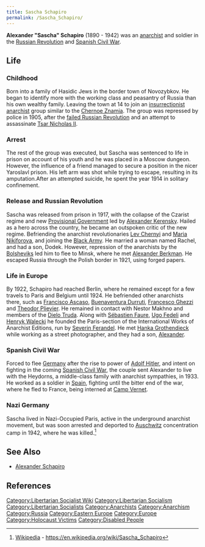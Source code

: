 ```yaml
---
title: Sascha Schapiro
permalink: /Sascha_Schapiro/
---
```


**Alexander "Sascha" Schapiro** (1890 - 1942) was an
[anarchist](Anarchism.md "wikilink") and soldier in the [Russian
Revolution](Russian_Revolution.md "wikilink") and [Spanish Civil
War](Spanish_Civil_War.md "wikilink").

## Life

### Childhood

Born into a family of Hasidic Jews in the border town of Novozybkov. He
began to identify more with the working class and peasantry of Russia
than his own wealthy family. Leaving the town at 14 to join an
[insurrectionist anarchist](Insurrectionary_Anarchism.md "wikilink") group
similar to the [Chernoe Znamia](Chernoe_Znamia.md "wikilink"). The group
was repressed by police in 1905, after the [failed Russian
Revolution](Russian_Revolution_(1905).md "wikilink") and an attempt to
assassinate [Tsar Nicholas II](Tsar_Nicholas_II.md "wikilink").

### Arrest

The rest of the group was executed, but Sascha was sentenced to life in
prison on account of his youth and he was placed in a Moscow dungeon.
However, the influence of a friend managed to secure a position in the
nicer Yaroslavl prison. His left arm was shot while trying to escape,
resulting in its amputation.After an attempted suicide, he spent the
year 1914 in solitary confinement.

### Release and Russian Revolution

Sascha was released from prison in 1917, with the collapse of the
Czarist regime and new [Provisional
Government](Provisional_Government_(Russian_Revolution).md "wikilink") led
by [Alexander Kerensky](Alexander_Kerensky.md "wikilink"). Hailed as a hero
across the country, he became an outspoken critic of the new regime.
Befriending the anarchist revolutionaries [Lev
Chernyi](Lev_Chernyi.md "wikilink") and [Maria
Nikiforova](Maria_Nikiforova.md "wikilink"), and joining the [Black
Army](Revolutionary_Insurrectionary_Army_of_Ukraine.md "wikilink"). He
married a woman named Rachel, and had a son, Dodek. However, repression
of the anarchists by the [Bolsheviks](Bolsheviks.md "wikilink") led him to
flee to Minsk, where he met [Alexander
Berkman](Alexander_Berkman.md "wikilink"). He escaped Russia through the
Polish border in 1921, using forged papers.

### Life in Europe

By 1922, Schapiro had reached Berlin, where he remained except for a few
travels to Paris and Belgium until 1924. He befriended other anarchists
there, such as [Francisco Ascaso](Francisco_Ascaso.md "wikilink"),
[Buenaventura Durruti](Buenaventura_Durruti.md "wikilink"), [Francesco
Ghezzi](Francesco_Ghezzi.md "wikilink") and [Theodor
Plievier](Theodor_Plievier.md "wikilink"). He remained in contact with
Nestor Makhno and members of the [Dielo Truda](Dielo_Truda.md "wikilink").
Along with [Sébastien Faure](Sébastien_Faure.md "wikilink"), [Ugo
Fedeli](Ugo_Fedeli.md "wikilink") and [Henryk
Walecki](Maksymilian_Horwitz.md "wikilink") he founded the Paris-section of
the International Works of Anarchist Editions, run by [Severin
Ferandel](Severin_Ferandel.md "wikilink"). He met [Hanka
Grothendieck](Hanka_Grothendieck.md "wikilink") while working as a street
photographer, and they had a son,
[Alexander](Alexander_Grothendieck.md "wikilink").

### Spanish Civil War

Forced to flee [Germany](Nazi_Germany.md "wikilink") after the rise to
power of [Adolf Hitler](Adolf_Hitler.md "wikilink"), and intent on fighting
in the coming [Spanish Civil War](Spanish_Civil_War.md "wikilink"), the
couple sent Alexander to live with the Heydorns, a middle-class family
with anarchist sympathies, in 1933. He worked as a soldier in
[Spain](Spain.md "wikilink"), fighting until the bitter end of the war,
where he fled to France, being interned at [Camp
Vernet](Camp_Vernet.md "wikilink").

### Nazi Germany

Sascha lived in Nazi-Occupied Paris, active in the underground anarchist
movement, but was soon arrested and deported to
[Auschwitz](Auschwitz.md "wikilink") concentration camp in 1942, where he
was killed.[^1]

## See Also

- [Alexander Schapiro](Alexander_Schapiro.md "wikilink")

## References

<references />

[Category:Libertarian Socialist
Wiki](Category:Libertarian_Socialist_Wiki.md "wikilink")
[Category:Libertarian
Socialism](Category:Libertarian_Socialism.md "wikilink")
[Category:Libertarian
Socialists](Category:Libertarian_Socialists.md "wikilink")
[Category:Anarchists](Category:Anarchists.md "wikilink")
[Category:Anarchism](Category:Anarchism.md "wikilink")
[Category:Russia](Category:Russia.md "wikilink") [Category:Eastern
Europe](Category:Eastern_Europe.md "wikilink")
[Category:Europe](Category:Europe.md "wikilink") [Category:Holocaust
Victims](Category:Holocaust_Victims.md "wikilink") [Category:Disabled
People](Category:Disabled_People.md "wikilink")

[^1]: [Wikipedia](Wikipedia.md "wikilink") -
    <https://en.wikipedia.org/wiki/Sascha_Schapiro>